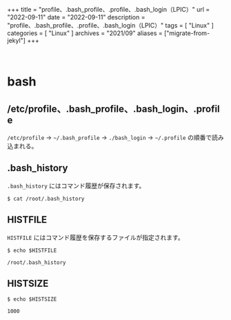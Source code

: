 +++
title = "profile、.bash_profile、.profile、.bash_login（LPIC）"
url = "2022-09-11"
date = "2022-09-11"
description = "profile、.bash_profile、.profile、.bash_login（LPIC）"
tags = [
  "Linux"
]
categories = [
  "Linux"
]
archives = "2021/09"
aliases = ["migrate-from-jekyl"]
+++

<br>

# bash

## /etc/profile、.bash_profile、.bash_login、.profile

`/etc/profile` -> `~/.bash_profile` -> `./bash_login` -> `~/.profile` の順番で読み込まれる。


## .bash_history

`.bash_history` にはコマンド履歴が保存されます。

```
$ cat /root/.bash_history
```

## HISTFILE

`HISTFILE` にはコマンド履歴を保存するファイルが指定されます。

```
$ echo $HISTFILE
```

```
/root/.bash_history
```

## HISTSIZE

```
$ echo $HISTSIZE
```

```
1000
```
